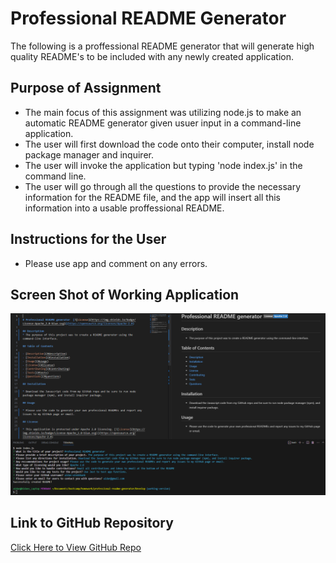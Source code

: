 
# Professional README Generator 

The following is a proffessional README generator that will generate high quality README's to be included with any newly created application.

## Purpose of Assignment
 - The main focus of this assignment was utilizing node.js to make an automatic README generator given usuer input in a command-line application.
 - The user will first download the code onto their computer, install node package manager and inquirer.
 - The user will invoke the application but typing 'node index.js' in the command line.
 - The user will go through all the questions to provide the necessary information for the README file, and the app will insert all this information into a usable proffessional README.

## Instructions for the User
 - Please use app and comment on any errors.

## Screen Shot of Working Application

<img src="./Develop/utils/README.png" alt="screenshot of app being run in VS code"/>

## Link to GitHub Repository
[Click Here to View GitHub Repo](https://github.com/Aidan-Windebank/professional-readme-generator)